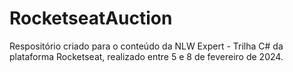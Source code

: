 # RocketseatAuction

Respositório criado para o conteúdo da NLW Expert - Trilha C# da plataforma Rocketseat, realizado entre 5 e 8 de fevereiro de 2024.
